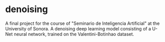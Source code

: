 # denoising
A final project for the course of "Seminario de Inteligencia Artificial" at the University of Sonora. A denoising deep learning model consisting of a U-Net neural network, trained on the Valentini-Botinhao dataset.
